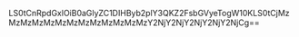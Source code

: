 LS0tCnRpdGxlOiB0aGlyZC1DIHByb2plY3QKZ2FsbGVyeTogW10KLS0tCjMzMzMzMzMzMzMzMzMzMzMzMzMzY2NjY2NjY2NjY2NjY2NjCg==